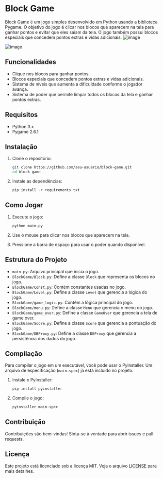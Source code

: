 # Block Game

Block Game é um jogo simples desenvolvido em Python usando a biblioteca Pygame. O objetivo do jogo é clicar nos blocos que aparecem na tela para ganhar pontos e evitar que eles saiam da tela. O jogo também possui blocos especiais que concedem pontos extras e vidas adicionais.
![image](https://github.com/user-attachments/assets/22297a38-a1ea-4b22-8cf2-4be7f203f326)

![image](https://github.com/user-attachments/assets/489fa1ac-ea16-433f-9a7f-7e3e0a08f448)




## Funcionalidades

- Clique nos blocos para ganhar pontos.
- Blocos especiais que concedem pontos extras e vidas adicionais.
- Sistema de níveis que aumenta a dificuldade conforme o jogador avança.
- Sistema de poder que permite limpar todos os blocos da tela e ganhar pontos extras.

## Requisitos

- Python 3.x
- Pygame 2.6.1

## Instalação

1. Clone o repositório:

    ```bash
    git clone https://github.com/seu-usuario/block-game.git
    cd block-game
    ```

2. Instale as dependências:

    ```bash
    pip install -r requirements.txt
    ```

## Como Jogar

1. Execute o jogo:

    ```bash
    python main.py
    ```

2. Use o mouse para clicar nos blocos que aparecem na tela.
3. Pressione a barra de espaço para usar o poder quando disponível.

## Estrutura do Projeto

- `main.py`: Arquivo principal que inicia o jogo.
- `BlockGame/Block.py`: Define a classe `Block` que representa os blocos no jogo.
- `BlockGame/Const.py`: Contém constantes usadas no jogo.
- `BlockGame/Level.py`: Define a classe `Level` que gerencia a lógica do jogo.
- `BlockGame/game_logic.py`: Contém a lógica principal do jogo.
- `BlockGame/menu.py`: Define a classe `Menu` que gerencia o menu do jogo.
- `BlockGame/game_over.py`: Define a classe `GameOver` que gerencia a tela de game over.
- `BlockGame/Score.py`: Define a classe `Score` que gerencia a pontuação do jogo.
- `BlockGame/DBProxy.py`: Define a classe `DBProxy` que gerencia a persistência dos dados do jogo.

## Compilação

Para compilar o jogo em um executável, você pode usar o PyInstaller. Um arquivo de especificação (`main.spec`) já está incluído no projeto.

1. Instale o PyInstaller:

    ```bash
    pip install pyinstaller
    ```

2. Compile o jogo:

    ```bash
    pyinstaller main.spec
    ```

## Contribuição

Contribuições são bem-vindas! Sinta-se à vontade para abrir issues e pull requests.

## Licença

Este projeto está licenciado sob a licença MIT. Veja o arquivo [LICENSE](LICENSE) para mais detalhes.
